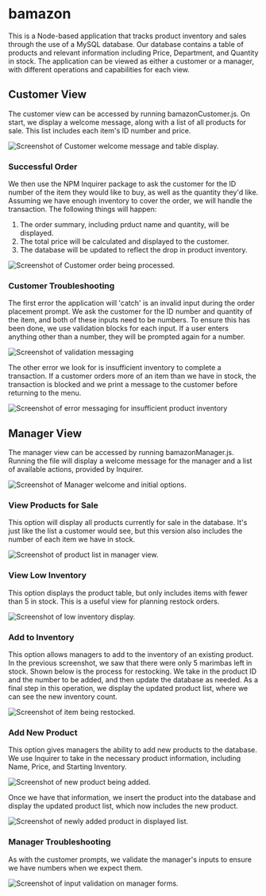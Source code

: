 # bamazon
This is a Node-based application that tracks product inventory and sales through the use of a MySQL database. Our database contains a table of products and relevant information including Price, Department, and Quantity in stock. The application can be viewed as either a customer or a manager, with different operations and capabilities for each view.

## Customer View
The customer view can be accessed by running bamazonCustomer.js. On start, we display a welcome message, along with a list of all products for sale. This list includes each item's ID number and price. 

![Screenshot of Customer welcome message and table display.](images/customerWelcome.png "")

### Successful Order
We then use the NPM Inquirer package to ask the customer for the ID number of the item they would like to buy, as well as the quantity they'd like. Assuming we have enough inventory to cover the order, we will handle the transaction. The following things will happen:
1. The order summary, including prduct name and quantity, will be displayed.
2. The total price will be calculated and displayed to the customer.
3. The database will be updated to reflect the drop in product inventory.

![Screenshot of Customer order being processed.](images/customerOrder.png "")

### Customer Troubleshooting
The first error the application will 'catch' is an invalid input during the order placement prompt. We ask the customer for the ID number and quantity of the item, and both of these inputs need to be numbers. To ensure this has been done, we use validation blocks for each input. If a user enters anything other than a number, they will be prompted again for a number.

![Screenshot of validation messaging](images/customerNaN.png "")

The other error we look for is insufficient inventory to complete a transaction. If a customer orders more of an item than we have in stock, the transaction is blocked and we print a message to the customer before returning to the menu.

![Screenshot of error messaging for insufficient product inventory](images/customerQuantityCatch.png "")

## Manager View
The manager view can be accessed by running bamazonManager.js. Running the file will display a welcome message for the manager and a list of available actions, provided by Inquirer.

![Screenshot of Manager welcome and initial options.](images/managerWelcome.png "")

### View Products for Sale
This option will display all products currently for sale in the database. It's just like the list a customer would see, but this version also includes the number of each item we have in stock.

![Screenshot of product list in manager view.](images/managerDisplayProducts.png "")

### View Low Inventory
This option displays the product table, but only includes items with fewer than 5 in stock. This is a useful view for planning restock orders.

![Screenshot of low inventory display.](images/managerLowInventory.png "")

### Add to Inventory
This option allows managers to add to the inventory of an existing product. In the previous screenshot, we saw that there were only 5 marimbas left in stock. Shown below is the process for restocking. We take in the product ID and the number to be added, and then update the database as needed. As a final step in this operation, we display the updated product list, where we can see the new inventory count.

![Screenshot of item being restocked.](images/managerRestock.png "")

### Add New Product
This option gives managers the ability to add new products to the database. We use Inquirer to take in the necessary product information, including Name, Price, and Starting Inventory. 

![Screenshot of new product being added.](images/managerNewProduct.png "")

Once we have that information, we insert the product into the database and display the updated product list, which now includes the new product.

![Screenshot of newly added product in displayed list.](images/managerNewProductDisplay.png "")

### Manager Troubleshooting
As with the customer prompts, we validate the manager's inputs to ensure we have numbers when we expect them. 

![Screenshot of input validation on manager forms.](images/managerValidate.png "")
